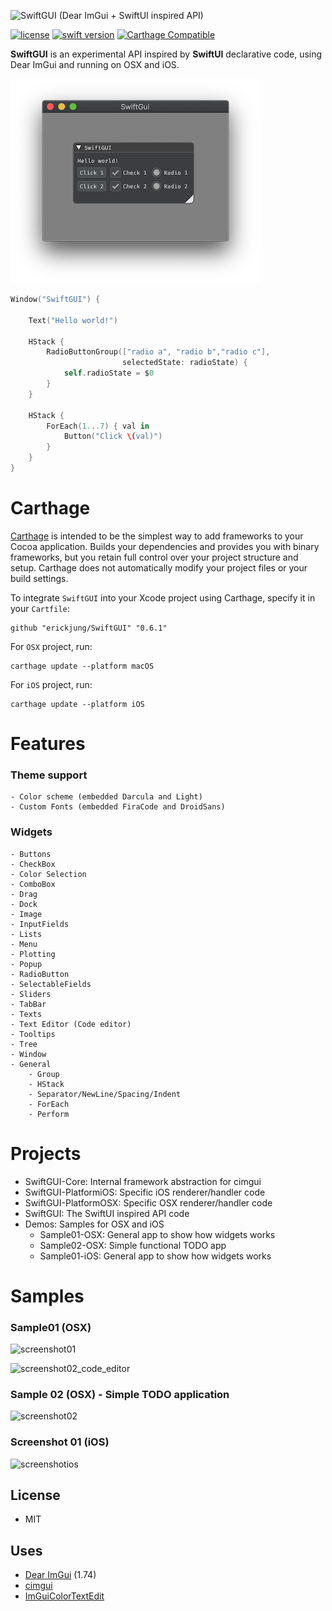 ![SwiftGUI (Dear ImGui + SwiftUI inspired API)](https://raw.githubusercontent.com/erickjung/SwiftGUI/master/Docs/swiftgui.png)

[![license](https://img.shields.io/badge/license-MIT-brightgreen.svg)](LICENSE)
[![swift version](https://img.shields.io/badge/swift-5.0+-brightgreen.svg)](https://swift.org/download)
[![Carthage Compatible](https://img.shields.io/badge/Carthage-compatible-4BC51D.svg?style=flat)](https://github.com/Carthage/Carthage)

<b>SwiftGUI</b> is an experimental API inspired by <b>SwiftUI</b> declarative code, using Dear ImGui and running on OSX and iOS.


![Hello world](Docs/hellow_world.png)

```swift
Window("SwiftGUI") {

    Text("Hello world!")
    
    HStack {
        RadioButtonGroup(["radio a", "radio b","radio c"],
                         selectedState: radioState) {
            self.radioState = $0
        }
    }
    
    HStack {
        ForEach(1...7) { val in
            Button("Click \(val)")
        }
    }
}
```

# Carthage

[Carthage](https://github.com/Carthage/Carthage) is intended to be the simplest way to add frameworks to your Cocoa application. Builds your dependencies and provides you with binary frameworks, but you retain full control over your project structure and setup. Carthage does not automatically modify your project files or your build settings.

To integrate `SwiftGUI` into your Xcode project using Carthage, specify it in your `Cartfile`:

```ogdl
github "erickjung/SwiftGUI" "0.6.1"
```

For `OSX` project, run:

```ogdl
carthage update --platform macOS
```

For `iOS` project, run:

```ogdl
carthage update --platform iOS
```


# Features

### Theme support
    - Color scheme (embedded Darcula and Light)
    - Custom Fonts (embedded FiraCode and DroidSans)

### Widgets
    - Buttons
    - CheckBox
    - Color Selection
    - ComboBox
    - Drag
    - Dock
    - Image
    - InputFields
    - Lists
    - Menu
    - Plotting
    - Popup
    - RadioButton
    - SelectableFields
    - Sliders
    - TabBar
    - Texts
    - Text Editor (Code editor)
    - Tooltips
    - Tree
    - Window
    - General 
        - Group
        - HStack
        - Separator/NewLine/Spacing/Indent
        - ForEach
        - Perform


# Projects

* SwiftGUI-Core: Internal framework abstraction for cimgui
* SwiftGUI-PlatformiOS: Specific iOS renderer/handler code
* SwiftGUI-PlatformOSX: Specific OSX renderer/handler code
* SwiftGUI: The SwiftUI inspired API code
* Demos: Samples for OSX and iOS
    * Sample01-OSX: General app to show how widgets works
    * Sample02-OSX: Simple functional TODO app
    * Sample01-iOS: General app to show how widgets works


# Samples

### Sample01 (OSX)

![screenshot01](Docs/sample01-osx.gif)

![screenshot02_code_editor](Docs/sample02-osx_code_editor.png)

### Sample 02 (OSX) - Simple TODO application

![screenshot02](Docs/sample02-osx.gif)

### Screenshot 01 (iOS)

![screenshotios](Docs/sample01-ios.jpg)

## License

 * MIT

## Uses 

* [Dear ImGui](https://github.com/ocornut/imgui) (1.74)
* [cimgui](https://github.com/cimgui/cimgui)
* [ImGuiColorTextEdit](https://github.com/BalazsJako/ImGuiColorTextEdit)

